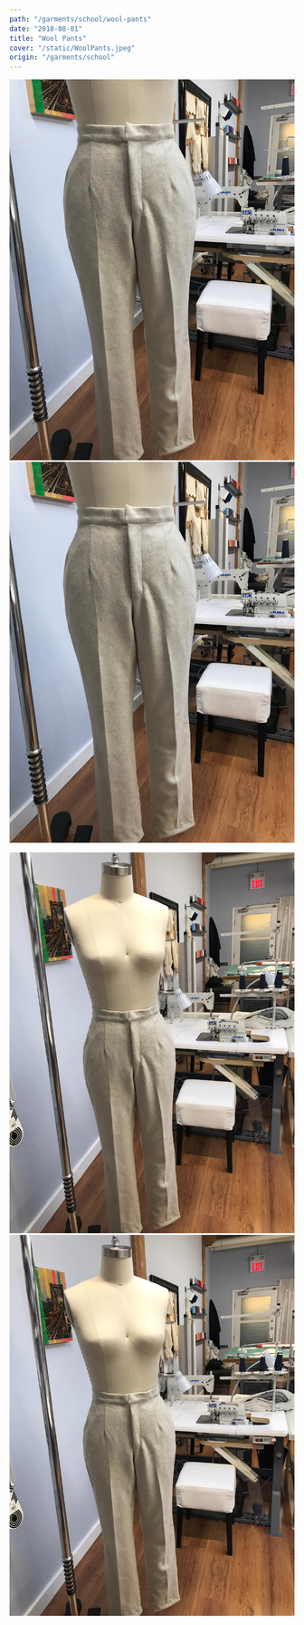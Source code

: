 ```yaml
---
path: "/garments/school/wool-pants"
date: "2018-08-01"
title: "Wool Pants"
cover: "/static/WoolPants.jpeg"
origin: "/garments/school"
---
```

<zoom-image 
  src='/static/WoolPants.jpeg' 
  zoomSrc='/static/WoolPants.jpeg' 
  caption='Javia - Wool Pants'>
</zoom-image>
<hidden>
    <img src='/static/WoolPants.jpeg' />
    <img src='/static/WoolPants.jpeg' />
</hidden>

<zoom-image 
  src='/static/WoolPants2.jpeg' 
  zoomSrc='/static/WoolPants2.jpeg' 
  caption='Javia - Wool Pants'>
</zoom-image>
<hidden>
    <img src='/static/WoolPants2.jpeg' />
    <img src='/static/WoolPants2.jpeg' />
</hidden>